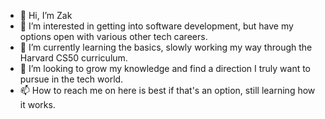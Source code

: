- 👋 Hi, I’m Zak
- 👀 I’m interested in getting into software development, but have my options open with various other tech careers.
- 🌱 I’m currently learning the basics, slowly working my way through the Harvard CS50 curriculum.
- 💞️ I’m looking to grow my knowledge and find a direction I truly want to pursue in the tech world.
- 📫 How to reach me on here is best if that's an option, still learning how it works.

<!---
ZiMP45/ZiMP45 is a ✨ special ✨ repository because its `README.md` (this file) appears on your GitHub profile.
You can click the Preview link to take a look at your changes.
--->
